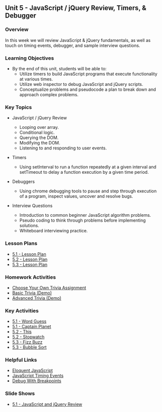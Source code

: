 ## Unit 5 - JavaScript / jQuery Review, Timers, & Debugger

### Overview

In this week we will review JavaScript & jQuery fundamentals, as well as touch on timing events, debugger, and sample interview questions.

### Learning Objectives

* By the end of this unit, students will be able to:
  * Utilize timers to build JavaScript programs that execute functionality at various times.
  * Utilize web inspector to debug JavaScript and jQuery scripts.
  * Conceptualize problems and pseudocode a plan to break down and approach complex problems.

### Key Topics

* JavaScript / jQuery Review
  * Looping over array.
  * Conditional logic.
  * Querying the DOM.
  * Modifying the DOM.
  * Listening to and responding to user events.

* Timers
  * Using setInterval to run a function repeatedly at a given interval and setTimeout to delay a function execution by a given time period.

* Debuggers
  * Using chrome debugging tools to pause and step through execution of a program, inspect values, uncover and resolve bugs.

* Interview Questions
  * Introduction to common beginner JavaScript algorithm problems.
  * Pseudo coding to think through problems before implementing solutions.
  * Whiteboard interviewing practice.


### Lesson Plans

* [5.1 - Lesson Plan](01-Day/01-Day-LessonPlan.md)
* [5.2 - Lesson Plan](02-Day/02-Day-LessonPlan.md)
* [5.3 - Lesson Plan](03-Day/03-Day-LessonPlan.md)

### Homework Activities

* [Choose Your Own Trivia Assignment](https://youtu.be/xhmmiRmxQ8Q)
* [Basic Trivia (Demo)](https://youtu.be/fBIj8YsA9dk)
* [Advanced Trivia (Demo)](https://youtu.be/xhmmiRmxQ8Q)

### Key Activities

* [5.1 - Word Guess](../../../01-Class-Content/05-timers/01-Activities/01-WordGuess)
* [5.1 - Captain Planet](../../../01-Class-Content/05-timers/01-Activities/02-CaptainPlanet)
* [5.2 - This](../../../01-Class-Content/05-timers/01-Activities/05-This)
* [5.2 - Stopwatch](../../../01-Class-Content/05-timers/01-Activities/10-Stopwatch)
* [5.3 - Fizz Buzz](../../../01-Class-Content/05-timers/01-Activities/16-FizzBuzz)
* [5.3 - Bubble Sort](../../../01-Class-Content/05-timers/01-Activities/13-BubbleSort)

### Helpful Links

* [Eloquent JavaScript](http://eloquentjavascript.net/)
* [JavaScript Timing Events](http://www.w3schools.com/js/js_timing.asp)
* [Debug With Breakpoints](https://developers.google.com/web/tools/chrome-devtools/debug/breakpoints/?hl=en)

### Slide Shows

* [5.1 - JavaScript and jQuery Review](https://docs.google.com/presentation/d/1W7du-VNop6qF_eiBOEetMXg5JP1k1H_lYCARrOtpWgw/edit?usp=sharing)
